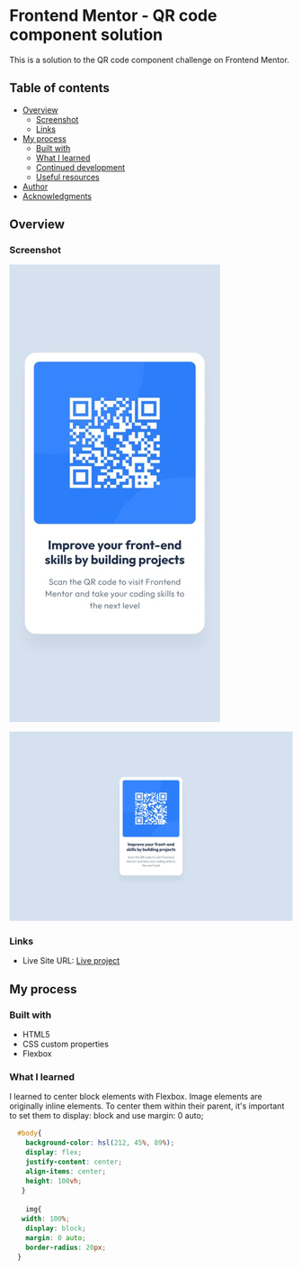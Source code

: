 # Frontend Mentor - QR code component solution

This is a solution to the QR code component challenge on Frontend Mentor.

## Table of contents

- [Overview](#overview)
  - [Screenshot](#screenshot)
  - [Links](#links)
- [My process](#my-process)
  - [Built with](#built-with)
  - [What I learned](#what-i-learned)
  - [Continued development](#continued-development)
  - [Useful resources](#useful-resources)
- [Author](#author)
- [Acknowledgments](#acknowledgments)


## Overview

### Screenshot

![Mobile design](./design/mobile-design.jpg)

![Desktop design](./design/desktop-design.jpg)


### Links

- Live Site URL: [Live project](https://celadon-alfajores-af42ce.netlify.app/)

## My process

### Built with

- HTML5
- CSS custom properties
- Flexbox

### What I learned

I learned to center block elements with Flexbox.
Image elements are originally inline elements. To center them within their parent, it's important to set them to display: block and use margin: 0 auto;

```css
  #body{
    background-color: hsl(212, 45%, 89%);
    display: flex;
    justify-content: center;
    align-items: center;
    height: 100vh;
   }

    img{
   width: 100%;
    display: block;
    margin: 0 auto;
    border-radius: 20px;
  }
```